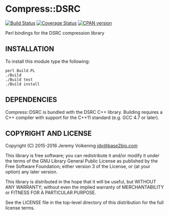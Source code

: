 Compress::DSRC
====

[![Build Status](https://travis-ci.org/jvolkening/p5-Compress-DSRC.svg?branch=master)](https://travis-ci.org/jvolkening/p5-Compress-DSRC)
[![Coverage Status](https://coveralls.io/repos/github/jvolkening/p5-Compress-DSRC/badge.svg?branch=master)](https://coveralls.io/github/jvolkening/p5-Compress-DSRC?branch=master)
[![CPAN version](https://badge.fury.io/pl/Compress-DSRC.svg)](https://badge.fury.io/pl/Compress-DSRC)


Perl bindings for the DSRC compression library

INSTALLATION
------------

To install this module type the following:

    perl Build.PL
    ./Build
    ./Build test
    ./Build install


DEPENDENCIES
------------

Compress::DSRC is bundled with the DSRC C++ library. Building requires a C++
compiler with support for the C++11 standard (e.g. GCC 4.7 or later).


COPYRIGHT AND LICENSE
---------------------

Copyright (C) 2015-2016 Jeremy Volkening <jdv@base2bio.com>

This library is free software; you can redistribute it and/or modify it under
the terms of the GNU Library General Public License as published by the Free
Software Foundation; either version 3 of the License, or (at your option) any
later version.

This library is distributed in the hope that it will be useful, but WITHOUT ANY
WARRANTY; without even the implied warranty of MERCHANTABILITY or FITNESS FOR A
PARTICULAR PURPOSE.

See the LICENSE file in the top-level directory of this distribution for the
full license terms.
